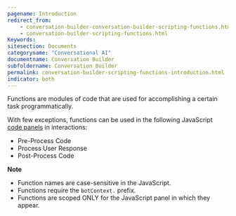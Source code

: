 ```yaml
---
pagename: Introduction
redirect_from:
    - conversation-builder-conversation-builder-scripting-functions.html
    - conversation-builder-scripting-functions.html
Keywords:
sitesection: Documents
categoryname: "Conversational AI"
documentname: Conversation Builder
subfoldername: Conversation Builder
permalink: conversation-builder-scripting-functions-introduction.html
indicator: both
---
```


Functions are modules of code that are used for accomplishing a certain task programmatically. 

With few exceptions, functions can be used in the following JavaScript [code panels](conversation-builder-interactions-configuration-custom-code.html) in interactions:

* Pre-Process Code
* Process User Response
* Post-Process Code

**Note**

* Function names are case-sensitive in the JavaScript.
* Functions require the `botContext.` prefix.
* Functions are scoped ONLY for the JavaScript panel in which they appear.
